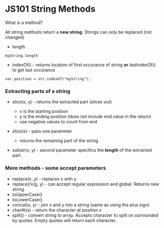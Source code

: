 # JS101 String Methods

What is a method?

All string methods return a __new string__. Strings can only be replaced (not changed)

* length
```
myString.length
```

* indexOf() - returns location of first occurance of string __or__
lastIndexOf() to get last occurance
```
var position = str.indexOf("myString");
```

### Extracting parts of a string
* slice(x, y) - returns the extracted part (slices out)
    - x is the starting position
    - y is the ending position (does not include end value in the return)
    - use negative values to count from end

* slice(x) - pass one parameter
    - returns the remaining part of the string

* substr(x, y) - second parameter specifics the __length__ of the extracted part.

### More methods - some accept parameters
* replace(x ,y) - replaces x with y
* replace(/x/g, y) - can accept regular expression and global. Returns new string.
* toUpperCase()
* toLowerCase()
* concat(x, y) - join x and y into a string (same as using the plus sign)
* charAt(x) - return the character at position x
* split() - convert string to array. Accepts character to split on surrounded by quotes. Empty quotes will return each character.
